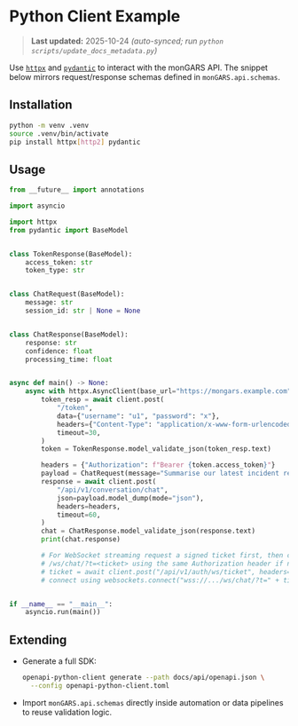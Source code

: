 # Python Client Example

> **Last updated:** 2025-10-24 _(auto-synced; run `python scripts/update_docs_metadata.py`)_

Use [`httpx`](https://www.python-httpx.org/) and
[`pydantic`](https://docs.pydantic.dev/) to interact with the monGARS API. The
snippet below mirrors request/response schemas defined in `monGARS.api.schemas`.

## Installation
```bash
python -m venv .venv
source .venv/bin/activate
pip install httpx[http2] pydantic
```

## Usage
```python
from __future__ import annotations

import asyncio

import httpx
from pydantic import BaseModel


class TokenResponse(BaseModel):
    access_token: str
    token_type: str


class ChatRequest(BaseModel):
    message: str
    session_id: str | None = None


class ChatResponse(BaseModel):
    response: str
    confidence: float
    processing_time: float


async def main() -> None:
    async with httpx.AsyncClient(base_url="https://mongars.example.com") as client:
        token_resp = await client.post(
            "/token",
            data={"username": "u1", "password": "x"},
            headers={"Content-Type": "application/x-www-form-urlencoded"},
            timeout=30,
        )
        token = TokenResponse.model_validate_json(token_resp.text)

        headers = {"Authorization": f"Bearer {token.access_token}"}
        payload = ChatRequest(message="Summarise our latest incident report")
        response = await client.post(
            "/api/v1/conversation/chat",
            json=payload.model_dump(mode="json"),
            headers=headers,
            timeout=60,
        )
        chat = ChatResponse.model_validate_json(response.text)
        print(chat.response)

        # For WebSocket streaming request a signed ticket first, then connect to
        # /ws/chat/?t=<ticket> using the same Authorization header if needed:
        # ticket = await client.post("/api/v1/auth/ws/ticket", headers=headers)
        # connect using websockets.connect("wss://.../ws/chat/?t=" + ticket.json()["ticket"])


if __name__ == "__main__":
    asyncio.run(main())
```

## Extending
- Generate a full SDK:
  ```bash
  openapi-python-client generate --path docs/api/openapi.json \
    --config openapi-python-client.toml
  ```
- Import `monGARS.api.schemas` directly inside automation or data pipelines to
  reuse validation logic.
